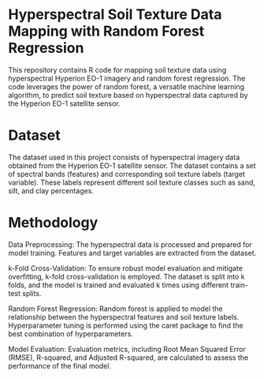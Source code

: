 # Hyperspectral Soil Texture Data Mapping with Random Forest Regression

This repository contains R code for mapping soil texture data using hyperspectral Hyperion EO-1 imagery and random forest regression. The code leverages the power of random forest, a versatile machine learning algorithm, to predict soil texture based on hyperspectral data captured by the Hyperion EO-1 satellite sensor.

# Dataset
The dataset used in this project consists of hyperspectral imagery data obtained from the Hyperion EO-1 satellite sensor. The dataset contains a set of spectral bands (features) and corresponding soil texture labels (target variable). These labels represent different soil texture classes such as sand, silt, and clay percentages.

# Methodology
Data Preprocessing: The hyperspectral data is processed and prepared for model training. Features and target variables are extracted from the dataset.

k-Fold Cross-Validation: To ensure robust model evaluation and mitigate overfitting, k-fold cross-validation is employed. The dataset is split into k folds, and the model is trained and evaluated k times using different train-test splits.

Random Forest Regression: Random forest is applied to model the relationship between the hyperspectral features and soil texture labels. Hyperparameter tuning is performed using the caret package to find the best combination of hyperparameters.

Model Evaluation: Evaluation metrics, including Root Mean Squared Error (RMSE), R-squared, and Adjusted R-squared, are calculated to assess the performance of the final model.
